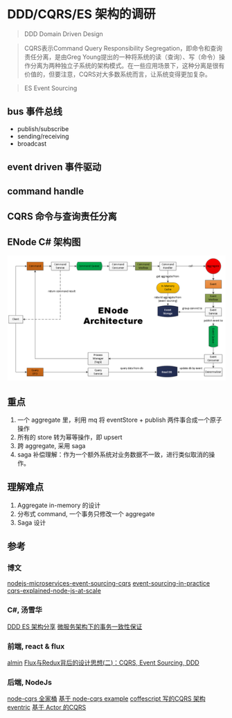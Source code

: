 # DDD/CQRS/ES 架构的调研

> DDD Domain Driven Design

> CQRS表示Command Query Responsibility Segregation，即命令和查询责任分离，是由Greg Young提出的一种将系统的读（查询）、写（命令）操作分离为两种独立子系统的架构模式。在一些应用场景下，这种分离是很有价值的，但要注意，CQRS对大多数系统而言，让系统变得更加复杂。

> ES Event Sourcing

## bus 事件总线
- publish/subscribe
- sending/receiving
- broadcast

## event driven 事件驱动

## command handle

## CQRS 命令与查询责任分离

##  ENode C# 架构图
![ENode Architecture](images/2017-04-21-01-41-22.png)

## 重点
1. 一个 aggregate 里，利用 mq 将 eventStore + publish 两件事合成一个原子操作
2. 所有的 store 转为幂等操作，即 upsert 
3. 跨 aggregate, 采用 saga
4. saga 补偿理解：作为一个额外系统对业务数据不一致，进行类似取消的操作。

## 理解难点

1. Aggregate in-memory 的设计
2. 分布式 command, 一个事务只修改一个 aggregate
3. Saga 设计

## 参考

### 博文
[nodejs-microservices-event-sourcing-cqrs](http://slides.com/stefankutko/nodejs-microservices-event-sourcing-cqrs)
[event-sourcing-in-practice](https://ookami86.github.io/event-sourcing-in-practice/)
[cqrs-explained-node-js-at-scale](https://blog.risingstack.com/cqrs-explained-node-js-at-scale/)

### C#, 汤雪华
[DDD ES 架构分享](http://www.cnblogs.com/netfocus/p/4150084.html)
[微服务架构下的事务一致性保证](https://yq.aliyun.com/articles/66109)

### 前端, react & flux
[almin](https://github.com/almin/almin)
[Flux与Redux背后的设计思想(二)：CQRS, Event Sourcing, DDD](https://zhuanlan.zhihu.com/p/25383827)

### 后端, NodeJs
[node-cqrs 全家桶](http://cqrs.js.org/pages/eventedcommand.html)
[基于 node-cqrs example](https://github.com/jamuhl/nodeCQRS)
[coffescript 写的CQRS 架构 eventric](https://github.com/efacilitation/eventric)
[基于 Actor 的CQRS](https://github.com/liangzeng/cqrs)